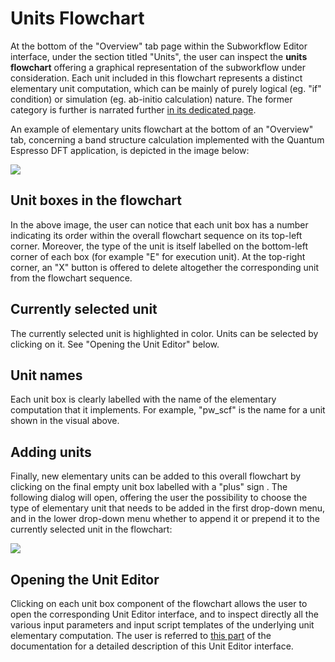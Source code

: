 # Units Flowchart

At the bottom of the "Overview" tab page within the Subworkflow Editor interface, under the section titled "Units", the user can inspect the **units flowchart** offering a graphical representation of the subworkflow under consideration. Each unit included in this flowchart represents a distinct elementary unit computation, which can be mainly of purely logical (eg. "if" condition) or simulation (eg. ab-initio calculation) nature. The former category is further is narrated further [in its dedicated page](../../workflows/data/units.md).

An example of elementary units flowchart at the bottom of an "Overview" tab, concerning a band structure calculation implemented with the Quantum Espresso DFT application, is depicted in the image below:  

<img src="/images/units-flowchart.png"/>

## Unit boxes in the flowchart

In the above image, the user can notice that each unit box has a number indicating its order within the overall flowchart sequence on its top-left corner. Moreover, the type of the unit is itself labelled on the bottom-left corner of each box (for example "E" for execution unit). At the top-right corner, an "X" button is offered to delete altogether the corresponding unit from the flowchart sequence.

## Currently selected unit

The currently selected unit is highlighted in color. Units can be selected by clicking on it. See "Opening the Unit Editor" below.

## Unit names

Each unit box is clearly labelled with the name of the elementary computation that it implements. For example, "pw_scf" is the name for a unit shown in the visual above. 

## Adding units

Finally, new elementary units can be added to this overall flowchart by clicking on the final empty unit box labelled with a "plus" sign <i class="zmdi zmdi-plus zmdi-hc-border"></i>. The following dialog will open, offering the user the possibility to choose the type of elementary unit that needs to be added in the first drop-down menu, and in the lower drop-down menu whether to append it or prepend it to the currently selected unit in the flowchart:

<img src="/images/new-units.png"/>

## Opening the Unit Editor

Clicking on each unit box component of the flowchart allows the user to open the corresponding Unit Editor interface, and to inspect directly all the various input parameters and input script templates of the underlying unit elementary computation. The user is referred to [this part](../unit-editor.md) of the documentation for a detailed description of this Unit Editor interface.
